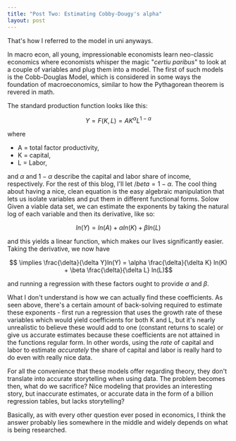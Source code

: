 ```yaml
---
title: "Post Two: Estimating Cobby-Dougy's alpha" 
layout: post
---
```

That's how I referred to the model in uni anyways. 

In macro econ, all young, impressionable economists learn neo-classic economics where economists whisper the magic
"*certiu paribus*" to look at a couple of variables and plug them into a model. The first of such models is 
the Cobb-Douglas Model, which is considered in some ways the foundation of macroeconomics, similar to how the Pythagorean theorem is revered in math. 

The standard production function looks like this: 

$$ Y = F(K,L) = AK^{\alpha}L^{1-\alpha} $$

where 
- A = total factor productivity,
- K = capital,
- L = Labor,

and $\alpha$ and $1-\alpha$ describe the capital and labor share of income, respectively. For the rest of this blog, I'll let $/beta = 1 - \alpha$. The cool thing about having a nice, clean equation is 
the easy algebraic manipulation that lets us isolate variables and put them in different functional forms. Solow Given a viable data set, we can estimate the exponents by taking the natural log of each variable and
then its derivative, like so: 

$$ ln(Y) = ln(A) + \alpha ln(K) + \beta ln(L) $$

and this yields a linear function, which makes our lives significantly easier. Taking the derivative, we now have

$$ \implies \frac{\delta}{\delta Y}ln(Y) =  \alpha \frac{\delta}{\delta K} ln(K) + \beta \frac{\delta}{\delta L} ln(L)$$

and running a regression with these factors ought to provide $\alpha$ and $\beta$. 

What I don't understand is how we can actually find these coefficients. As seen above, there's a certain amount of back-solving required to estimate these exponents - first run a regression that uses the growth rate of these variables which would yield coefficients for both K and L, but it's nearly unrealistic to believe these would add to one (constant returns to scale) or give us accurate estimates because these coefficients are not attained in the functions regular form. In other words, using the *rate* of capital and labor to estimate *accurately* the share of capital and labor is really hard to do even with really nice data. 

For all the convenience that these models offer regarding theory, they don't translate into accurate storytelling when using data. The problem becomes then, what do we sacrifice? Nice modeling that provides an interesting story, but inaccurate estimates, or accurate data in the form of a billion regression tables, but lacks storytelling? 

Basically, as with every other question ever posed in economics, I think the answer probably lies somewhere in the middle and widely depends on what is being researched.
